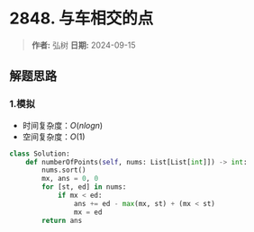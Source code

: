 # 2848. 与车相交的点

> **作者:** 弘树
> **日期:** 2024-09-15

## 解题思路
### 1.模拟

- 时间复杂度：$O(nlogn)$
- 空间复杂度：$O(1)$

```python
class Solution:
    def numberOfPoints(self, nums: List[List[int]]) -> int:
        nums.sort()
        mx, ans = 0, 0
        for [st, ed] in nums:
            if mx < ed:
                ans += ed - max(mx, st) + (mx < st)
                mx = ed
        return ans
```